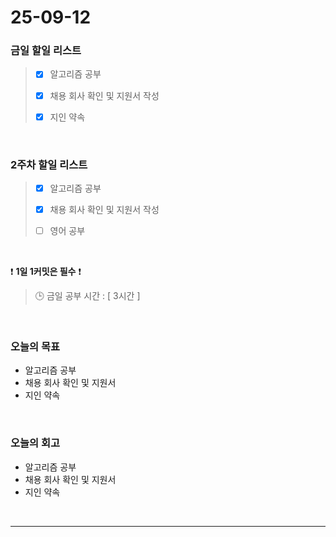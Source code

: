 # 25-09-12

### 금일 할일 리스트
> - [x] 알고리즘 공부
>
> - [x] 채용 회사 확인 및 지원서 작성
>
> - [x] 지인 약속

<br/>

### 2주차 할일 리스트
> - [x] 알고리즘 공부
>
> - [x] 채용 회사 확인 및 지원서 작성
>
> - [ ] 영어 공부

<br/>

❗ **1일 1커밋은 필수** ❗

> 🕒 금일 공부 시간 : [ 3시간 ]

<br/>

### 오늘의 목표
- 알고리즘 공부
- 채용 회사 확인 및 지원서
- 지인 약속

<br>

### 오늘의 회고
- 알고리즘 공부
- 채용 회사 확인 및 지원서
- 지인 약속

<br/>

---
